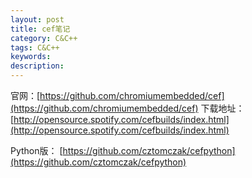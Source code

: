 ```yaml
---
layout: post
title: cef笔记
category: C&C++
tags: C&C++ 
keywords: 
description: 
---
```



官网：[https://github.com/chromiumembedded/cef](https://github.com/chromiumembedded/cef)
下载地址：[http://opensource.spotify.com/cefbuilds/index.html](http://opensource.spotify.com/cefbuilds/index.html)

Python版： [https://github.com/cztomczak/cefpython](https://github.com/cztomczak/cefpython)

